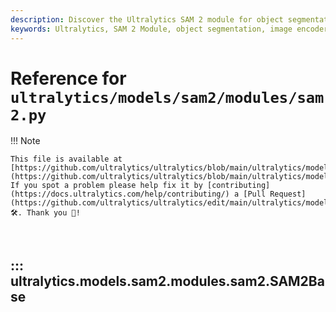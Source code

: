 ```yaml
---
description: Discover the Ultralytics SAM 2 module for object segmentation. Learn about its components, such as image encoders and mask decoders, in this comprehensive guide.
keywords: Ultralytics, SAM 2 Module, object segmentation, image encoder, mask decoder, prompt encoder, AI, machine learning
---
```


# Reference for `ultralytics/models/sam2/modules/sam2.py`

!!! Note

    This file is available at [https://github.com/ultralytics/ultralytics/blob/main/ultralytics/models/sam2/modules/sam2.py](https://github.com/ultralytics/ultralytics/blob/main/ultralytics/models/sam2/modules/sam2.py). If you spot a problem please help fix it by [contributing](https://docs.ultralytics.com/help/contributing/) a [Pull Request](https://github.com/ultralytics/ultralytics/edit/main/ultralytics/models/sam2/modules/sam2.py) 🛠️. Thank you 🙏!

<br>

## ::: ultralytics.models.sam2.modules.sam2.SAM2Base

<br><br>
